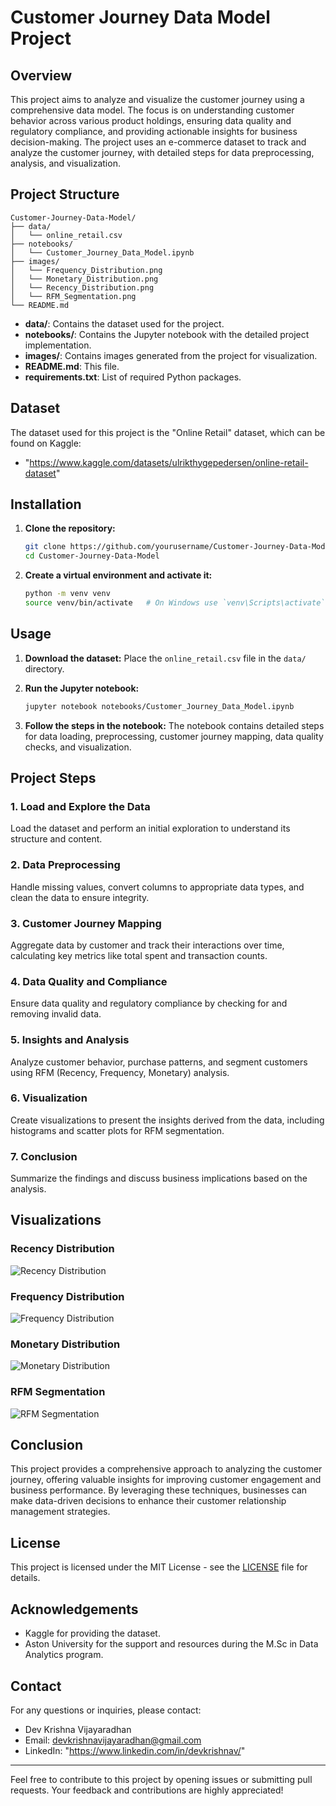 # Customer Journey Data Model Project
## Overview

This project aims to analyze and visualize the customer journey using a comprehensive data model. The focus is on understanding customer behavior across various product holdings, ensuring data quality and regulatory compliance, and providing actionable insights for business decision-making. The project uses an e-commerce dataset to track and analyze the customer journey, with detailed steps for data preprocessing, analysis, and visualization.

## Project Structure
~~~
Customer-Journey-Data-Model/
├── data/
│   └── online_retail.csv
├── notebooks/
│   └── Customer_Journey_Data_Model.ipynb
├── images/
│   └── Frequency_Distribution.png
│   └── Monetary_Distribution.png
│   └── Recency_Distribution.png
│   └── RFM_Segmentation.png
└── README.md
~~~
- **data/**: Contains the dataset used for the project.
- **notebooks/**: Contains the Jupyter notebook with the detailed project implementation.
- **images/**: Contains images generated from the project for visualization.
- **README.md**: This file.
- **requirements.txt**: List of required Python packages.

## Dataset

The dataset used for this project is the "Online Retail" dataset, which can be found on Kaggle:
- "https://www.kaggle.com/datasets/ulrikthygepedersen/online-retail-dataset"

## Installation

1. **Clone the repository:**
   ```bash
   git clone https://github.com/yourusername/Customer-Journey-Data-Model.git
   cd Customer-Journey-Data-Model
   ```

2. **Create a virtual environment and activate it:**
   ```bash
   python -m venv venv
   source venv/bin/activate   # On Windows use `venv\Scripts\activate`
   ```


## Usage

1. **Download the dataset:**
   Place the `online_retail.csv` file in the `data/` directory.

2. **Run the Jupyter notebook:**
   ```bash
   jupyter notebook notebooks/Customer_Journey_Data_Model.ipynb
   ```

3. **Follow the steps in the notebook:**
   The notebook contains detailed steps for data loading, preprocessing, customer journey mapping, data quality checks, and visualization.

## Project Steps

### 1. Load and Explore the Data

Load the dataset and perform an initial exploration to understand its structure and content.

### 2. Data Preprocessing

Handle missing values, convert columns to appropriate data types, and clean the data to ensure integrity.

### 3. Customer Journey Mapping

Aggregate data by customer and track their interactions over time, calculating key metrics like total spent and transaction counts.

### 4. Data Quality and Compliance

Ensure data quality and regulatory compliance by checking for and removing invalid data.

### 5. Insights and Analysis

Analyze customer behavior, purchase patterns, and segment customers using RFM (Recency, Frequency, Monetary) analysis.

### 6. Visualization

Create visualizations to present the insights derived from the data, including histograms and scatter plots for RFM segmentation.

### 7. Conclusion

Summarize the findings and discuss business implications based on the analysis.

## Visualizations

### Recency Distribution
![Recency Distribution](images/Recency_Distribution.png)

### Frequency Distribution
![Frequency Distribution](images/Frequency_Distribution.png)

### Monetary Distribution
![Monetary Distribution](images/Monetary_Distribution.png)

### RFM Segmentation
![RFM Segmentation](images/RFM_Segmentation.png)

## Conclusion

This project provides a comprehensive approach to analyzing the customer journey, offering valuable insights for improving customer engagement and business performance. By leveraging these techniques, businesses can make data-driven decisions to enhance their customer relationship management strategies.

## License

This project is licensed under the MIT License - see the [LICENSE](LICENSE) file for details.

## Acknowledgements

- Kaggle for providing the dataset.
- Aston University for the support and resources during the M.Sc in Data Analytics program.

## Contact

For any questions or inquiries, please contact:
- Dev Krishna Vijayaradhan
- Email: devkrishnavijayaradhan@gmail.com
- LinkedIn: "https://www.linkedin.com/in/devkrishnav/"

---

Feel free to contribute to this project by opening issues or submitting pull requests. Your feedback and contributions are highly appreciated!
```
